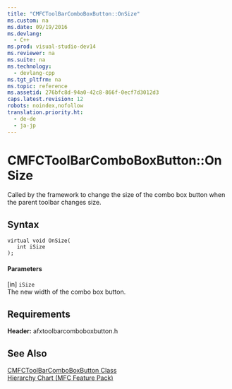 ```yaml
---
title: "CMFCToolBarComboBoxButton::OnSize"
ms.custom: na
ms.date: 09/19/2016
ms.devlang: 
  - C++
ms.prod: visual-studio-dev14
ms.reviewer: na
ms.suite: na
ms.technology: 
  - devlang-cpp
ms.tgt_pltfrm: na
ms.topic: reference
ms.assetid: 276bfc8d-94a0-42c8-866f-0ecf7d3012d3
caps.latest.revision: 12
robots: noindex,nofollow
translation.priority.ht: 
  - de-de
  - ja-jp
---
```

# CMFCToolBarComboBoxButton::OnSize
Called by the framework to change the size of the combo box button when the parent toolbar changes size.  
  
## Syntax  
  
```  
virtual void OnSize(  
   int iSize  
);  
```  
  
#### Parameters  
 [in] `iSize`  
 The new width of the combo box button.  
  
## Requirements  
 **Header:** afxtoolbarcomboboxbutton.h  
  
## See Also  
 [CMFCToolBarComboBoxButton Class](../vs140/CMFCToolBarComboBoxButton-Class.md)   
 [Hierarchy Chart (MFC Feature Pack)](../vs140/Hierarchy-Chart.md)